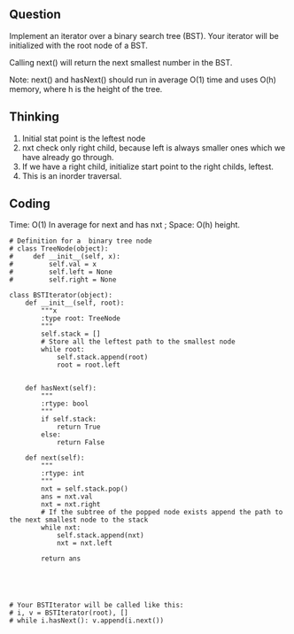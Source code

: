 ## Question
Implement an iterator over a binary search tree (BST). Your iterator will be initialized with the root node of a BST.<br>

Calling next() will return the next smallest number in the BST.<br>

Note: next() and hasNext() should run in average O(1) time and uses O(h) memory, where h is the height of the tree.


## Thinking
1. Initial stat point is the leftest node<br>
2. nxt check only right child, because left is always smaller ones which we have already go through.<br>
3. If we have a right child, initialize start point to the right childs, leftest.<br>
4. This is an inorder traversal.

## Coding
Time: O(1) In average for next and has nxt ; 
Space: O(h) height. 

```python3
# Definition for a  binary tree node
# class TreeNode(object):
#     def __init__(self, x):
#         self.val = x
#         self.left = None
#         self.right = None

class BSTIterator(object):
    def __init__(self, root):
        """x
        :type root: TreeNode
        """
        self.stack = []
        # Store all the leftest path to the smallest node
        while root:
            self.stack.append(root)
            root = root.left
        

    def hasNext(self):
        """
        :rtype: bool
        """
        if self.stack:
            return True
        else:
            return False

    def next(self):
        """
        :rtype: int
        """
        nxt = self.stack.pop()
        ans = nxt.val
        nxt = nxt.right 
        # If the subtree of the popped node exists append the path to the next smallest node to the stack
        while nxt:
            self.stack.append(nxt)
            nxt = nxt.left
            
        return ans
        
        
        
        

# Your BSTIterator will be called like this:
# i, v = BSTIterator(root), []
# while i.hasNext(): v.append(i.next())
```


